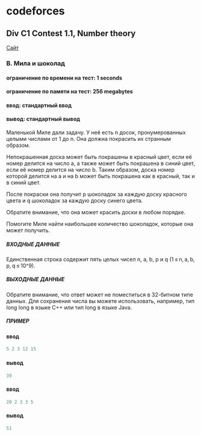 ﻿# codeforces
## Div C1 Contest 1.1, Number theory ##

<p>
    <a href="https://codeforces.com/group/GlNprAEUfR/contest/256125/problem/B">Сайт</a>
</p>

### B. Мила и шоколад ###
#### ограничение по времени на тест: 1 seconds ####
#### ограничение по памяти на тест: 256 megabytes ####
#### ввод: стандартный ввод ####
#### вывод: стандартный вывод ####

Маленькой Миле дали задачу. У неё есть n досок, пронумерованных целыми числами от 1 до n. 
Она должна покрасить их странным образом.

Непокрашенная доска может быть покрашены в красный цвет, если её номер делится на число a, 
а также может быть покрашена в синий цвет, если её номер делится на число b. 
Таким образом, доска номер которой делится на a и на b может быть покрашена как в красный, так и в синий цвет.

После покраски она получит p шоколадок за каждую доску красного цвета и q шоколадок за каждую доску синего цвета.

Обратите внимание, что она может красить доски в любом порядке.

Помогите Миле найти наибольшее количество шоколадок, которые она может получить.

##### ВХОДНЫЕ ДАННЫЕ #####
Единственная строка содержит пять целых чисел n, a, b, p и q (1 ≤ n, a, b, p, q ≤ 10^9).

##### ВЫХОДНЫЕ ДАННЫЕ #####
Обратите внимание, что ответ может не поместиться в 32-битном типе данных. 
Для сохранения числа вы можете использовать, например, тип long long в языке C++ или тип long в языке Java.

##### ПРИМЕР #####
#### ввод ####
```c++
5 2 3 12 15
```
#### вывод ####
```c++
39
```

#### ввод ####
```c++
20 2 3 3 5
```
#### вывод ####
```c++
51
```
